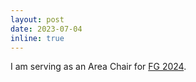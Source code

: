 ```yaml
---
layout: post
date: 2023-07-04
inline: true
---
```

I am serving as an Area Chair for <a href="https://fg2024.ieee-biometrics.org/">FG 2024</a>.
